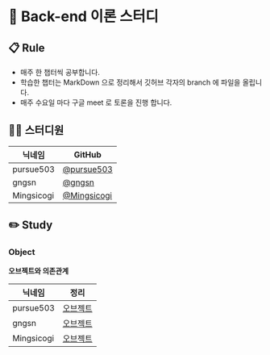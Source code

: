 # 👋 Back-end 이론 스터디

## 📋 Rule

- 매주 한 챕터씩 공부합니다.
- 학습한 챕터는 MarkDown 으로 정리해서 깃허브 각자의 branch 에 파일을 올립니다.
- 매주 수요일 마다 구글 meet 로 토론을 진행 합니다.

## 👨‍💻 스터디원

|닉네임|GitHub
| ---- | --- |
| pursue503 | [@pursue503](https://github.com/pursue503)
| gngsn | [@gngsn](https://github.com/gngsn)
| Mingsicogi | [@Mingsicogi](https://github.com/Mingsicogi)

## ✏️ Study

### Object

**오브젝트와 의존관계**

|닉네임| 정리
| ---- | --- |
| pursue503 | [오브젝트](https://github.com/2mz1/theory/tree/pursue503)
| gngsn | [오브젝트](https://github.com/2mz1/theory/tree/gngsn)
| Mingsicogi | [오브젝트](https://github.com/2mz1/theory/tree/main)
